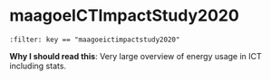 # maagoeICTImpactStudy2020

```{bibliography}
:filter: key == "maagoeictimpactstudy2020"
```
**Why I should read this**: Very large overview of energy usage in ICT including stats.

